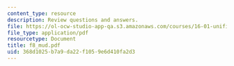 ```yaml
---
content_type: resource
description: Review questions and answers.
file: https://ol-ocw-studio-app-qa.s3.amazonaws.com/courses/16-01-unified-engineering-i-ii-iii-iv-fall-2005-spring-2006/368d1025b7a9da22f1059e6d410fa2d3_f8_mud.pdf
file_type: application/pdf
resourcetype: Document
title: f8_mud.pdf
uid: 368d1025-b7a9-da22-f105-9e6d410fa2d3
---
```

